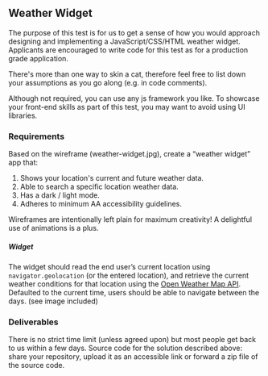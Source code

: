 ## Weather Widget

The purpose of this test is for us to get a sense of how you would approach designing and implementing a JavaScript/CSS/HTML weather widget. Applicants are encouraged to write code for this test as for a production grade application.

There's more than one way to skin a cat, therefore feel free to list down your assumptions as you go along (e.g. in code comments).

Although not required, you can use any js framework you like. To showcase your front-end skills as part of this test, you may want to avoid using UI libraries.

### Requirements

Based on the wireframe (weather-widget.jpg), create a “weather widget” app that:

1. Shows your location's current and future weather data.
2. Able to search a specific location weather data.
3. Has a dark / light mode.
4. Adheres to minimum AA accessibility guidelines.

Wireframes are intentionally left plain for maximum creativity! A delightful use of animations is a plus.

##### Widget

The widget should read the end user’s current location using `navigator.geolocation` (or the entered location), and retrieve the current weather conditions for that location using the [Open Weather Map API](https://openweathermap.org/api). Defaulted to the current time, users should be able to navigate between the days. (see image included)

### Deliverables

There is no strict time limit (unless agreed upon) but most people get back to us within a few days. Source code for the solution described above: share your repository, upload it as an accessible link or forward a zip file of the source code.
